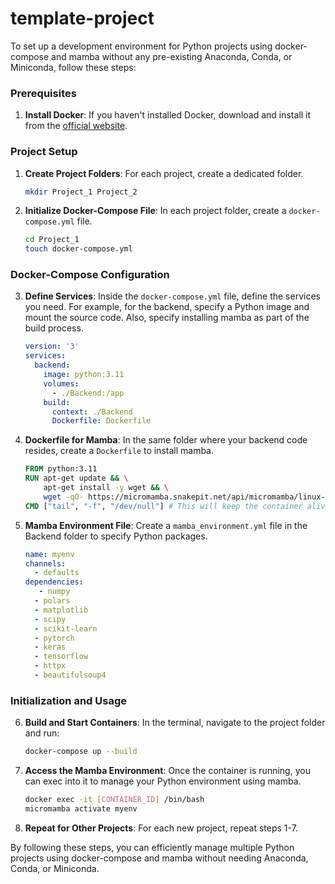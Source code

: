# template-project

To set up a development environment for Python projects using docker-compose and mamba without any pre-existing Anaconda, Conda, or Miniconda, follow these steps:

### Prerequisites
1. **Install Docker**: If you haven't installed Docker, download and install it from the [official website](https://www.docker.com/products/docker-desktop).

### Project Setup
1. **Create Project Folders**: For each project, create a dedicated folder.
    ```bash
    mkdir Project_1 Project_2
    ```
  
2. **Initialize Docker-Compose File**: In each project folder, create a `docker-compose.yml` file.
    ```bash
    cd Project_1
    touch docker-compose.yml
    ```

### Docker-Compose Configuration
3. **Define Services**: Inside the `docker-compose.yml` file, define the services you need. For example, for the backend, specify a Python image and mount the source code. Also, specify installing mamba as part of the build process.
    ```yaml
    version: '3'
    services:
      backend:
        image: python:3.11
        volumes:
          - ./Backend:/app
        build: 
          context: ./Backend
          Dockerfile: Dockerfile
    ```

4. **Dockerfile for Mamba**: In the same folder where your backend code resides, create a `Dockerfile` to install mamba.
    ```Dockerfile
    FROM python:3.11
    RUN apt-get update && \
        apt-get install -y wget && \
        wget -qO- https://micromamba.snakepit.net/api/micromamba/linux-64/latest | tar xvj bin/micromamba
    CMD ["tail", "-f", "/dev/null"] # This will keep the container alive
    ```

5. **Mamba Environment File**: Create a `mamba_environment.yml` file in the Backend folder to specify Python packages.
    ```yaml
    name: myenv
    channels:
      - defaults
    dependencies:
       - numpy
      - polars
      - matplotlib
      - scipy
      - scikit-learn
      - pytorch
      - keras
      - tensorflow
      - httpx
      - beautifulsoup4
    ```

### Initialization and Usage
6. **Build and Start Containers**: In the terminal, navigate to the project folder and run:
    ```bash
    docker-compose up --build
    ```

7. **Access the Mamba Environment**: Once the container is running, you can exec into it to manage your Python environment using mamba.
    ```bash
    docker exec -it [CONTAINER_ID] /bin/bash
    micromamba activate myenv
    ```

8. **Repeat for Other Projects**: For each new project, repeat steps 1-7.

By following these steps, you can efficiently manage multiple Python projects using docker-compose and mamba without needing Anaconda, Conda, or Miniconda.
